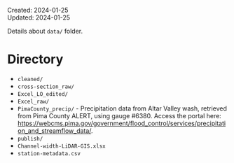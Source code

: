Created: 2024-01-25  
Updated: 2024-01-25 
 
 Details about `data/` folder.
 
 # Directory

- `cleaned/`
- `cross-section_raw/`
- `Excel_LO_edited/`
- `Excel_raw/`
- `PimaCounty_precip/`
        - Precipitation data from Altar Valley wash, retrieved from Pima County ALERT, using gauge #6380. Access the portal here: https://webcms.pima.gov/government/flood_control/services/precipitation_and_streamflow_data/.
- `publish/`
- `Channel-width-LiDAR-GIS.xlsx`
- `station-metadata.csv`